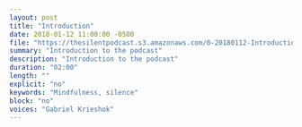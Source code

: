 ```yaml
---
layout: post
title: "Introduction"
date: 2018-01-12 11:00:00 -0500
file: "https://thesilentpodcast.s3.amazonaws.com/0-20180112-Introduction.mp3"
summary: "Introduction to the podcast"
description: "Introduction to the podcast"
duration: "02:00" 
length: ""
explicit: "no" 
keywords: "Mindfulness, silence"
block: "no" 
voices: "Gabriel Krieshok"
---
```

